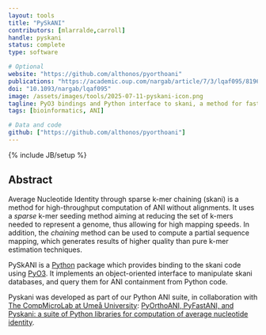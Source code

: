 ```yaml
---
layout: tools
title: "PySkANI"
contributors: [mlarralde,carroll]
handle: pyskani
status: complete
type: software

# Optional
website: "https://github.com/althonos/pyorthoani"
publications: "https://academic.oup.com/nargab/article/7/3/lqaf095/8196481"
doi: "10.1093/nargab/lqaf095"
image: /assets/images/tools/2025-07-11-pyskani-icon.png
tagline: PyO3 bindings and Python interface to skani, a method for fast genomic identity calculation using sparse chaining. 
tags: [bioinformatics, ANI]

# Data and code
github: ["https://github.com/althonos/pyorthoani"]
---
```

{% include JB/setup %}


## Abstract

Average Nucleotide Identity through sparse k-mer chaining (skani) is a method for high-throughput computation of
ANI without alignments. It uses a *sparse* k-mer seeding method aiming at reducing the set of k-mers needed
to represent a genome, thus allowing for high mapping speeds. In addition, the *chaining* method can be 
used to compute a partial sequence mapping, which generates results of higher quality than pure k-mer
estimation techniques.

PySkANI is a [Python](https://python.org) package which provides binding to the skani code using [PyO3](https://pyo3.rs).
It implements an object-oriented interface to manipulate skani databases, and query them for ANI containment from 
Python code.

Pyskani was developed as part of our Python ANI suite, in collaboration with [The CompMicroLab at Umeå University](https://www.microbe.dev/): 
[PyOrthoANI, PyFastANI, and Pyskani: a suite of Python libraries for computation of average nucleotide identity](https://doi.org/10.1093/nargab/lqaf095).
